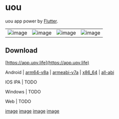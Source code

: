 # uou

uou app power by [Flutter](https://flutter.dev/).

|   |   |   |   |
|----|----|----|----|
| ![image](https://user-images.githubusercontent.com/34017352/202125464-86dcdee9-7eb3-4530-af3b-053380e10cbb.png) | ![image](https://user-images.githubusercontent.com/34017352/202125497-4dd59f15-8043-4bda-8906-76d5e18657dd.png) | ![image](https://user-images.githubusercontent.com/34017352/202125538-62c313ba-b31a-49b8-a535-0b8863500495.png) | ![image](https://user-images.githubusercontent.com/34017352/202124968-8d5edf5f-84ef-455e-834c-7f5dba53ea3e.png) |

## Download

[https://app.upv.life](https://app.upv.life)

Android |
[arm64-v8a](https://github.com/upvorg/cdn/raw/main/apk/app-arm64-v8a-release.apk) |
[armeabi-v7a](https://github.com/upvorg/cdn/raw/main/apk/app-armeabi-v7a-release.apk) |
[x86_64](https://github.com/upvorg/cdn/raw/main/apk/app-x86_64-release.apk) |
[all-abi](https://github.com/upvorg/cdn/raw/main/apk/app-armeabi-v7a-release.apk)

IOS IPA | TODO

Windows | TODO

Web | TODO


[image](https://user-images.githubusercontent.com/34017352/202124837-32e1185b-93cf-4bcc-9f87-3e832d62ded7.png)
[image](https://user-images.githubusercontent.com/34017352/202124887-c82afd3a-337c-4e8f-91e3-80e9efc78936.png)
[image](https://user-images.githubusercontent.com/34017352/202124968-8d5edf5f-84ef-455e-834c-7f5dba53ea3e.png)
[image](https://user-images.githubusercontent.com/34017352/202124994-aad809ed-84a3-4890-b7a3-3adcec83ca8a.png)
